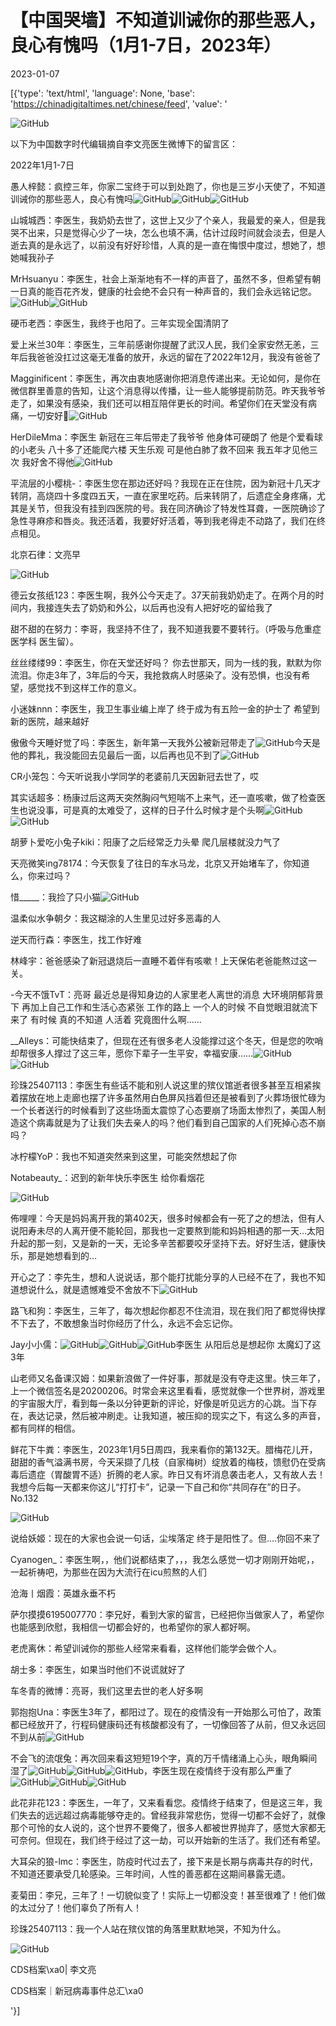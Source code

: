 # 【中国哭墙】不知道训诫你的那些恶人，良心有愧吗（1月1-7日，2023年）

2023-01-07

[{'type': 'text/html', 'language': None, 'base': 'https://chinadigitaltimes.net/chinese/feed', 'value': '

<div class="su-spoiler-title)

标题：【中国哭墙】不知道训诫你的那些恶人，良心有愧吗（1月1-7日，2023年）

作者：李文亮医生微博下的留言者

主题归类：

CDS收藏：

版权说明：该作品版权归中国数字时代所有，欢迎个人、媒体和研究机构在注明来源的前提下免费使用。详细版权说明。





编者按：2022年1月1-7日，距离李文亮医生的去世已1059-1065天。这位在武汉新冠疫情期间因为说出真话成为悲剧英雄的普通眼科医生并没有被民众遗忘，为公共安全与健康充当“吹哨人”成为他闪亮的墓志铭。在李文亮医生留下的微博的评论区，“每天都有成千上万人写下日记”，“诸多双耳朵仍铭记着他吹出的悠长哨响”，网民们在这里和李文亮医生一起分享和倾诉自己的生活与命运。正如一位网名为“一朵默默绽放的花儿”的新浪网友所说：“李文亮微博成了‘互联网哭墙’，一个安放人们良心的地方。”

因为李文亮的微博随时可能被网络审查部门下令删除，中国数字时代对李文亮医生微博下的网民留言每日片段精选备份，直到该微博账号被关闭为止。

![GitHub](https://chinadigitaltimes.net/chinese/files/2020/03/Screenshot-2020-03-13-10.48.21.png)

![GitHub](https://chinadigitaltimes.net/chinese/files/2020/03/Screenshot-2020-03-15-11.01.33.png)

以下为中国数字时代编辑摘自李文亮医生微博下的留言区：

2022年1月1-7日

愚人梓懿：疯控三年，你家二宝终于可以到处跑了，你也是三岁小天使了，不知道训诫你的那些恶人，良心有愧吗![GitHub](https://chinadigitaltimes.net/chinese/files/2023/01/post-691695-63b8dd34c72eb.png)![GitHub](https://chinadigitaltimes.net/chinese/files/2023/01/post-691695-63b8dd34c72eb.png)![GitHub](https://chinadigitaltimes.net/chinese/files/2023/01/post-691695-63b8dd34c72eb.png)

山城城西：李医生，我奶奶去世了，这世上又少了个亲人，我最爱的亲人，但是我哭不出来，只是觉得心少了一块，怎么也填不满，估计过段时间就会淡去，但是人逝去真的是永远了，以前没有好好珍惜，人真的是一直在悔恨中度过，想她了，想她喊我孙子

MrHsuanyu：李医生，社会上渐渐地有不一样的声音了，虽然不多，但希望有朝一日真的能百花齐发，健康的社会绝不会只有一种声音的，我们会永远铭记您。![GitHub](https://chinadigitaltimes.net/chinese/files/2023/01/post-691695-63b8dd368b734.png)![GitHub](https://chinadigitaltimes.net/chinese/files/2023/01/post-691695-63b8dd368b734.png)

硬币老西：李医生，我终于也阳了。三年实现全国清阴了

爱上米兰30年：李医生，三年前感谢你提醒了武汉人民，我们全家安然无恙，三年后我爸爸没扛过这毫无准备的放开，永远的留在了2022年12月，我没有爸爸了

Magginificent：李医生，再次由衷地感谢你把消息传递出来。无论如何，是你在微信群里善意的告知，让这个消息得以传播，让一些人能够提前防范。昨天我爷爷走了，如果没有感染，我们还可以相互陪伴更长的时间。希望你们在天堂没有病痛，一切安好🙏![GitHub](https://chinadigitaltimes.net/chinese/files/2023/01/post-691695-63b8dd368b734.png)

HerDileMma：李医生 新冠在三年后带走了我爷爷 他身体可硬朗了 他是个爱看球的小老头 八十多了还能爬六楼 天生乐观 可是他白肺了救不回来 我五年才见他三次 我好舍不得他![GitHub](https://chinadigitaltimes.net/chinese/files/2023/01/post-691695-63b565c46ea11.png)

平流层的小樱桃-：李医生您在那边还好吗？我现在正在住院，因为新冠十几天才转阴，高烧四十多度四五天，一直在家里吃药。后来转阴了，后遗症全身疼痛，尤其是关节，但我没有挂到四医院的号。我在同济确诊了特发性耳聋，一医院确诊了急性寻麻疹和唇炎。我还活着，我要好好活着，等到我老得走不动路了，我们在终点相见。

北京石律：文亮早

![GitHub](https://chinadigitaltimes.net/chinese/files/2023/01/image-1673052694369.png)

德云女孩纸123：李医生啊，我外公今天走了。37天前我奶奶走了。在两个月的时间内，我接连失去了奶奶和外公，以后再也没有人把好吃的留给我了

甜不甜的在努力：李哥，我坚持不住了，我不知道我要不要转行。（呼吸与危重症医学科 医生留）。

丝丝缕缕99：李医生，你在天堂还好吗？ 你去世那天，同为一线的我，默默为你流泪。你走3年了，3年后的今天，我抢救病人时感染了。没有恐惧，也没有希望，感觉找不到这样工作的意义。

小迷妹nnn：李医生，我卫生事业编上岸了 终于成为有五险一金的护士了 希望到新的医院，越来越好

傲傲今天睡好觉了吗：李医生，新年第一天我外公被新冠带走了![GitHub](https://chinadigitaltimes.net/chinese/files/2023/01/post-691695-63b565c47c96e.png)今天是他的葬礼，我没能回去见最后一面，以后再也见不到了![GitHub](https://chinadigitaltimes.net/chinese/files/2023/01/post-691695-63b565c47c96e.png)

CR小笼包：今天听说我小学同学的老婆前几天因新冠去世了，哎

其实话超多：杨康过后这两天突然胸闷气短喘不上来气，还一直咳嗽，做了检查医生也说没事，可是真的太难受了，这样的日子什么时候才是个头啊![GitHub](https://chinadigitaltimes.net/chinese/files/2023/01/post-691695-63b565c47c96e.png)![GitHub](https://chinadigitaltimes.net/chinese/files/2023/01/post-691695-63b565c47c96e.png)

胡萝卜爱吃小兔子kiki：阳康了之后经常乏力头晕 爬几层楼就没力气了

天亮微笑ing78174：今天恢复了往日的车水马龙，北京又开始堵车了，你知道么，你来过吗？

惜_____：我捡了只小猫![GitHub](https://chinadigitaltimes.net/chinese/files/2023/01/post-691695-63b565c4b4c9a.png)

温柔似水争朝夕：我这糊涂的人生里见过好多恶毒的人

逆天而行森：李医生，找工作好难

林峰宇：爸爸感染了新冠退烧后一直睡不着伴有咳嗽！上天保佑老爸能熬过这一关。

-今天不饿TvT：亮哥 最近总是得知身边的人家里老人离世的消息 大环境阴郁背景下 再加上自己工作和生活心态紧张 工作的路上 一个人的时候 不自觉眼泪就流下来了 有时候 真的不知道 人活着 究竟图什么啊……

__Alleys：可能快结束了，但现在还有很多老人没能撑过这个冬天，但是您的吹哨却帮很多人撑过了这三年，愿你下辈子一生平安，幸福安康……![GitHub](https://chinadigitaltimes.net/chinese/files/2023/01/post-691695-63b565c4c289a.png)![GitHub](https://chinadigitaltimes.net/chinese/files/2023/01/post-691695-63b565c4c289a.png)

珍珠25407113：李医生有些话不能和别人说这里的殡仪馆逝者很多甚至互相紧挨着摆放在地上走廊也摆了许多虽然用白色屏风挡着但还是被看到了火葬场很忙碌为一个长者送行的时候看到了这些场面太震惊了心态要崩了场面太惨烈了，美国人制造这个病毒就是为了让我们失去亲人的吗？他们看到自己国家的人们死掉心态不崩吗？

冰柠檬YoP：我也不知道突然来到这里，可能突然想起了你

Notabeauty_：迟到的新年快乐李医生 给你看烟花

![GitHub](https://chinadigitaltimes.net/chinese/files/2023/01/image-1672832423369.png)

佈哩哩：今天是妈妈离开我的第402天，很多时候都会有一死了之的想法，但有人说阳寿未尽的人离开便不能轮回，那我也一定要熬到能和妈妈相遇的那一天…太阳升起的那一刻，又是新的一天，无论多辛苦都要咬牙坚持下去。好好生活，健康快乐，那是她想看到的…

开心之了：李先生，想和人说说话，那个能打扰能分享的人已经不在了，我也不知道想说什么，就是遗憾难受不舍放不下![GitHub](https://chinadigitaltimes.net/chinese/files/2023/01/post-691695-63b8dd384bc0e.png)

路飞和狗：李医生，三年了，每次想起你都忍不住流泪，现在我们阳了都觉得快撑不下去了，不敢想象当时你经历了什么，永远不会忘记你。

Jay小小儒：![GitHub](https://chinadigitaltimes.net/chinese/files/2023/01/post-691695-63b8dd38d7bbf.png)![GitHub](https://chinadigitaltimes.net/chinese/files/2023/01/post-691695-63b8dd38d7bbf.png)![GitHub](https://chinadigitaltimes.net/chinese/files/2023/01/post-691695-63b8dd38d7bbf.png)李医生 从阳后总是想起你 太魔幻了这3年

山老师又名备课汉姆：如果新浪做了一件好事，那就是没有夺走这里。快三年了，上一个微信签名是20200206。时常会来这里看看，感觉就像一个世界树，游戏里的宇宙服大厅，看到每一条以分钟更新的评论，好像是听见远方的心跳。当下存在，表达记录，然后被冲刷走。让我知道，被压抑的现实之下，有这么多的声音，都有同样的相信。

鲜花下牛粪：李医生，2023年1月5日周四，我来看你的第132天。腊梅花儿开，甜甜的香气溢满书房，今天采撷了几枝（自家梅树）绽放着的梅枝，馈慰仍在受病毒后遗症（胃酸胃不适）折腾的老人家。昨日又有坏消息袭击老人，又有故人去！我想今后每一天都来你这儿“打打卡”，记录一下自己和你“共同存在”的日子。No.132

![GitHub](https://chinadigitaltimes.net/chinese/files/2023/01/image-1673052960406.png)

说给妖姬：现在的大家也会说一句话，尘埃落定 终于是阳性了。但&#8230;.你回不来了

Cyanogen_：李医生啊，，他们说都结束了，，，我怎么感觉一切才刚刚开始呢，，一起祈祷吧，为那些在因为大流行在icu煎熬的人们

沧海丨烟霞：英雄永垂不朽

萨尔摸摸6195007770：李兄好，看到大家的留言，已经把你当做家人了，希望你也能感到欣慰，我相信一切都会好的，也希望你的家人都好啊。

老虎离休：希望训诫你的那些人经常来看看，这样他们能学会做个人。

胡士多：李医生，如果当时他们不说谎就好了

车冬青的微博：亮哥，我们这里去世的老人好多啊

郭抱抱Una：李医生3年了，都阳过了。现在的疫情没有一开始那么可怕了，政策都已经放开了，行程码健康码还有核酸都没有了，一切像回答了从前，但又永远回不到从前![GitHub](https://chinadigitaltimes.net/chinese/files/2023/01/post-691695-63b8dd38d7bbf.png)

不会飞的流氓兔：再次回来看这短短19个字，真的万千情绪涌上心头，眼角瞬间湿了![GitHub](https://chinadigitaltimes.net/chinese/files/2023/01/post-691695-63b8dd3b4a454.png)![GitHub](https://chinadigitaltimes.net/chinese/files/2023/01/post-691695-63b8dd3b4a454.png)![GitHub](https://chinadigitaltimes.net/chinese/files/2023/01/post-691695-63b8dd3b4a454.png)，李医生现在疫情终于没有那么严重了![GitHub](https://chinadigitaltimes.net/chinese/files/2023/01/post-691695-63b8dd3b4a454.png)![GitHub](https://chinadigitaltimes.net/chinese/files/2023/01/post-691695-63b8dd3b4a454.png)![GitHub](https://chinadigitaltimes.net/chinese/files/2023/01/post-691695-63b8dd3b4a454.png)

此花非花123：李医生，一年了，又来看看您。疫情终于结束了，但是这三年，我们失去的远远超过病毒能够夺走的。曾经我非常悲伤，觉得一切都不会好了，就像那个可怜的女人说的，这个世界不要俺了，很多人都被世界抛弃了，感觉大家都无可奈何。但现在，我们终于经过了这一劫，可以开始新的生活了。我们还有希望。

大耳朵的狼-lmc：李医生，防疫时代过去了，接下来是长期与病毒共存的时代，不知道还要承受几轮感染。三年时间，人性的善恶都在这期间暴露无遗。

麦菊田：李兄，三年了！一切貌似变了！实际上一切都没变！甚至很难了！他们做的太过分了！他们辜负了所有人！

珍珠25407113：我一个人站在殡仪馆的角落里默默地哭，不知为什么。



![GitHub](https://chinadigitaltimes.net/chinese/files/2020/03/37-150x150.jpg)

CDS档案\xa0| 李文亮

CDS档案｜新冠病毒事件总汇\xa0

'}]